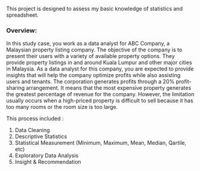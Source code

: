 This project is designed to assess my basic knowledge of statistics and spreadsheet.

### Overview:
In this study case, you work as a data analyst for ABC Company, a Malaysian property listing company. The objective of the company is to present their users with a variety of available property options. They provide property listings in and around Kuala Lumpur and other major cities in Malaysia. 
As a data analyst for this company, you are expected to provide insights that will help the company optimize profits while also assisting users and tenants. The corporation generates profits through a 20% profit-sharing arrangement. It means that the most expensive property generates the greatest percentage of revenue for the company. However, the limitation usually occurs when a high-priced property is difficult to sell because it has too many rooms or the room size is too large.

This process included :
1. Data Cleaning
2. Descriptive Statistics
3. Statistical Measurement (Minimum, Maximum, Mean, Median, Qartile, etc)
4. Exploratory Data Analysis
5. Insight & Recommendation
